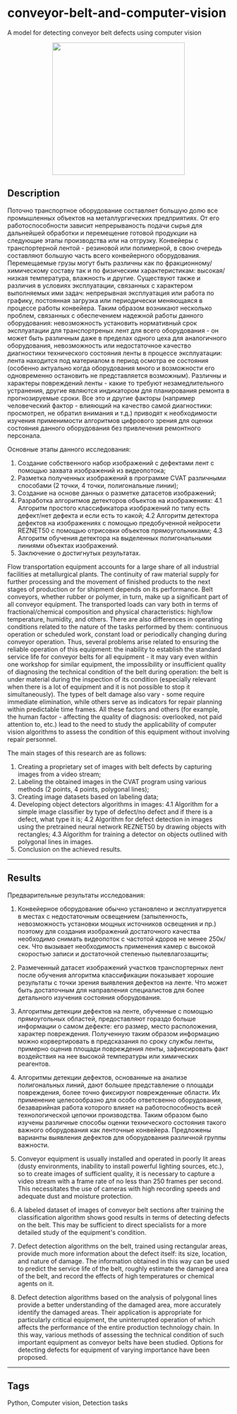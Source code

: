# conveyor-belt-and-computer-vision
A model for detecting conveyor belt defects using computer vision

<p align="center">
    <img src="https://github.com/PavelKrinitsin/conveyor-belt-and-computer-vision/blob/main/1.jpg" width="300">
</p>

## Description
Поточно транспортное оборудование составляет большую долю все промышленных объектов на металлургических предприятиях. От его работоспособности зависит непрерываность подачи сырья для дальнейшей обработки и перемещение готовой продукции на следующие этапы производства или на отгрузку. Конвейеры с транспортерной лентой - резиновой или полимерной, в свою очередь составляют большую часть всего конвейерного оборудования. Перемещаемые грузы могут быть различны как по фракционному/химическому составу так и по физическим характеристикам: высокая/низкая температура, влажность и другие. Существуют также и различия в условиях эксплуатации, связанных с характером выполняемых ими задач: непрерывная эксплуатация или работа по графику, постоянная загрузка или периодически меняющаяся в процессе работы конвейера. Таким образом возникают несколько проблем, связанных с обеспечением надежной работы данного оборудования: невозможность установить нормативный срок эксплуатации для транспортреных лент для всего оборудования - он может быть различным даже в пределах одного цеха для аналогичного оборудования, невозможность или недостаточное качество диагностики технического состояния ленты в процессе эксплуатации: лента находится под материалом в период осмотра ее состояния (особенно актуально когда оборудования много и возможности его одновременно остановить не представляется возможным). Различны и характеры повреждений ленты - какие то требуют незамедлительного устранения, другие являются индикатором для планирования ремонта в прогнозируемые сроки.
Все это и другие факторы (например человеческий фактор - влияющий на качество самой диагностики: просмотрел, не обратил внимания и т.д.) приводят к необходимости изучения применимости алгоритмов цифрового зрения для оценки состояния данного оборудования без привлечения ремонтного персонала.

Основные этапы данного исследования:
1. Создание собственного набор изображений с дефектами лент с помощью захвата изображений из видеопотока;
2. Разметка полученных изображений в программе CVAT различными способами (2 точки, 4 точки, полигональные линии);
3. Создание на основе данных о разметке датасетов изображений;
4. Разработка алгоритмов детекторов объектов на изображениях:
   4.1 Алгоритм простого классификатора изображений по типу есть дефект/нет дефекта и если есть то какой;
   4.2 Алгоритм детектора дефектов на изображениях с помощью предобученной нейросети REZNET50 с помощью отрисовки объектов прямоугольниками;
   4.3 Алгоритм обучения детектора на выделенных полигональными линиями объектах изображений.
5. Заключение о достигнутых результатах.


Flow transportation equipment accounts for a large share of all industrial facilities at metallurgical plants. The continuity of raw material supply for further processing and the movement of finished products to the next stages of production or for shipment depends on its performance. Belt conveyors, whether rubber or polymer, in turn, make up a significant part of all conveyor equipment. The transported loads can vary both in terms of fractional/chemical composition and physical characteristics: high/low temperature, humidity, and others. There are also differences in operating conditions related to the nature of the tasks performed by them: continuous operation or scheduled work, constant load or periodically changing during conveyor operation. Thus, several problems arise related to ensuring the reliable operation of this equipment: the inability to establish the standard service life for conveyor belts for all equipment - it may vary even within one workshop for similar equipment, the impossibility or insufficient quality of diagnosing the technical condition of the belt during operation: the belt is under material during the inspection of its condition (especially relevant when there is a lot of equipment and it is not possible to stop it simultaneously). The types of belt damage also vary - some require immediate elimination, while others serve as indicators for repair planning within predictable time frames. All these factors and others (for example, the human factor - affecting the quality of diagnosis: overlooked, not paid attention to, etc.) lead to the need to study the applicability of computer vision algorithms to assess the condition of this equipment without involving repair personnel.

The main stages of this research are as follows:
1. Creating a proprietary set of images with belt defects by capturing images from a video stream;
2. Labeling the obtained images in the CVAT program using various methods (2 points, 4 points, polygonal lines);
3. Creating image datasets based on labeling data;
4. Developing object detectors algorithms in images:
   4.1 Algorithm for a simple image classifier by type of defect/no defect and if there is a defect, what type it is;
   4.2 Algorithm for defect detection in images using the pretrained neural network REZNET50 by drawing objects with rectangles;
   4.3 Algorithm for training a detector on objects outlined with polygonal lines in images.
5. Conclusion on the achieved results.
___

## Results
Предварительные результаты исследования:
1.  Конвейерное оборудование обычно установлено и эксплуатируется в местах с недостаточным освещением (запыленность, невозможность установки мощных источников освещения и пр.) поэтому для создания изображений достаточного качества необходимо снимать видеопоток с частотой кдоров не менее 250к/сек. Что вызывает необходимость применения камер с высокой скоростью записи и достаточной степенью пылевлагозащиты;
2.  Размеченный датасет изображений участков транспортерных лент после обучения алгоритма классификации показывает хорошие результаты с точки зрения выявления дефектов на ленте. Что может быть достаточным для направления специалистов для более детального изучения состояния оборудования.
3.  Алгоритмы детекции дефектов на ленте, обученные с помощью прямоугольных областей, предоставляют гораздо больше информации о самом дефекте: его размер, место расположения, характер повреждения. Полученную таким образом информацию можно корвертировать в предсказания по сроку службы ленты, примерно оценив площади повреждения ленты, зафиксировать факт воздействия на нее высокой температуры или химических реагентов.
4.  Алгоритмы детекции дефектов, основанные на анализе полигональных линий, дают большее представление о площади повреждения, более точно фиксируют поврежденные области. Их применение целесообразно для особо ответсвенно оборудования, безаварийная работа которого влияет на работоспособность всей технологической цепочки производства.
Таким образом было изучены различные способы оценки технического состояния такого важного оборудования как ленточные конвейера. Предложены варианты выявления дефектов для оборудования различной группы важности.

1. Conveyor equipment is usually installed and operated in poorly lit areas (dusty environments, inability to install powerful lighting sources, etc.), so to create images of sufficient quality, it is necessary to capture a video stream with a frame rate of no less than 250 frames per second. This necessitates the use of cameras with high recording speeds and adequate dust and moisture protection.
2. A labeled dataset of images of conveyor belt sections after training the classification algorithm shows good results in terms of detecting defects on the belt. This may be sufficient to direct specialists for a more detailed study of the equipment's condition.
3. Defect detection algorithms on the belt, trained using rectangular areas, provide much more information about the defect itself: its size, location, and nature of damage. The information obtained in this way can be used to predict the service life of the belt, roughly estimate the damaged area of the belt, and record the effects of high temperatures or chemical agents on it.
4. Defect detection algorithms based on the analysis of polygonal lines provide a better understanding of the damaged area, more accurately identify the damaged areas. Their application is appropriate for particularly critical equipment, the uninterrupted operation of which affects the performance of the entire production technology chain.
In this way, various methods of assessing the technical condition of such important equipment as conveyor belts have been studied. Options for detecting defects for equipment of varying importance have been proposed.


___

## Tags
Python, Сomputer vision, Detection tasks
